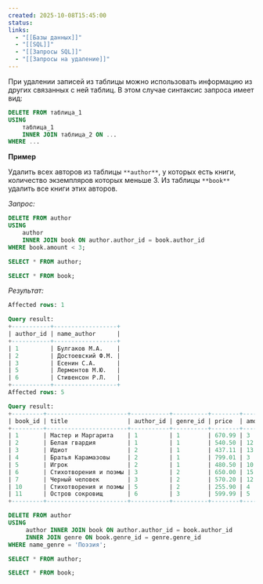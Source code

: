 ```yaml
---
created: 2025-10-08T15:45:00
status:
links:
  - "[[Базы данных]]"
  - "[[SQL]]"
  - "[[Запросы SQL]]"
  - "[[Запросы на удаление]]"
---
```

При удалении записей из таблицы можно использовать информацию из других связанных с ней таблиц. В этом случае синтаксис запроса имеет вид:

```sql
DELETE FROM таблица_1
USING 
    таблица_1 
    INNER JOIN таблица_2 ON ...
WHERE ...
```

**Пример**

Удалить всех авторов из таблицы `**author**`, у которых есть книги, количество экземпляров которых меньше 3. Из таблицы `**book**` удалить все книги этих авторов.

_Запрос:_

```sql
DELETE FROM author
USING 
    author 
    INNER JOIN book ON author.author_id = book.author_id
WHERE book.amount < 3;

SELECT * FROM author;

SELECT * FROM book;
```

_Результат:_

```sql
Affected rows: 1

Query result:
+-----------+------------------+
| author_id | name_author      |
+-----------+------------------+
| 1         | Булгаков М.А.    |
| 2         | Достоевский Ф.М. |
| 3         | Есенин С.А.      |
| 5         | Лермонтов М.Ю.   |
| 6         | Стивенсон Р.Л.   |
+-----------+------------------+
Affected rows: 5

Query result:
+---------+-----------------------+-----------+----------+--------+--------+
| book_id | title                 | author_id | genre_id | price  | amount |
+---------+-----------------------+-----------+----------+--------+--------+
| 1       | Мастер и Маргарита    | 1         | 1        | 670.99 | 3      |
| 2       | Белая гвардия         | 1         | 1        | 540.50 | 12     |
| 3       | Идиот                 | 2         | 1        | 437.11 | 13     |
| 4       | Братья Карамазовы     | 2         | 1        | 799.01 | 3      |
| 5       | Игрок                 | 2         | 1        | 480.50 | 10     |
| 6       | Стихотворения и поэмы | 3         | 2        | 650.00 | 15     |
| 7       | Черный человек        | 3         | 2        | 570.20 | 12     |
| 10      | Стихотворения и поэмы | 5         | 2        | 255.90 | 4      |
| 11      | Остров сокровищ       | 6         | 3        | 599.99 | 5      |
+---------+-----------------------+-----------+----------+--------+--------+
```

```sql
DELETE FROM author
USING
     author INNER JOIN book ON author.author_id = book.author_id
     INNER JOIN genre ON book.genre_id = genre.genre_id
WHERE name_genre = 'Поэзия';

SELECT * FROM author;

SELECT * FROM book;
```





























